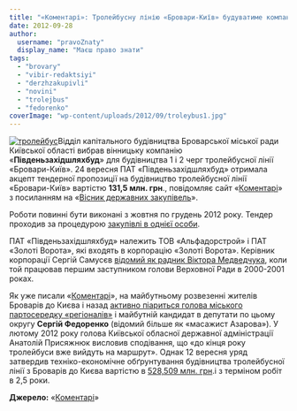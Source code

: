 ```yaml
---
title: "«Коментарі»: Тролейбусну лінію «Бровари-Київ» будуватиме компанія «Південьзахідшляхбуд»"
date: 2012-09-28
author: 
  username: "pravoZnaty"
  display_name: "Маєш право знати"
tags: 
  - "brovary"
  - "vibir-redaktsiyi"
  - "derzhzakupivli"
  - "novini"
  - "trolejbus"
  - "fedorenko"
coverImage: "wp-content/uploads/2012/09/troleybus1.jpg"
---
```


[![](https://mpz.brovary.org/wp-content/uploads/2012/09/troleybus1.jpg "тролейбус")](https://mpz.brovary.org/wp-content/uploads/2012/09/troleybus1.jpg)Відділ капітального будівництва Броварської міської ради Київської області вибрав вінницьку компанію «**Південьзахідшляхбуд**» для будівництва 1 і 2 черг тролейбусної лінії «Бровари-Київ». 24 вересня ПАТ «Південьзахідшляхбуд» отримала акцепт тендерної пропозиції на будівництво тролейбусної лінії «Бровари-Київ» вартістю **131,5 млн. грн**., повідомляє сайт «[Коментарі](http://ua.money.comments.ua/capital/2012/09/26/184052/troleybus-brovarikiiv-zapustit.html)» з посиланням на «[Вісник державних закупівель](http://www.ukrtender.com/)».

Роботи повинні бути виконані з жовтня по грудень 2012 року. Тендер проходив за процедурою [закупівлі в однієї особи](http://brovary.kiev.ua/r%D1%96shennya-vikonavchogo-kom%D1%96tetu-412).

ПАТ «Південьзахідшляхбуд» належить ТОВ «Альфадорстрой» і ПАТ «Золоті Ворота», які входять в корпорацію «Золоті Ворота». Керівник корпорації Сергій Самусєв [відомий як радник Віктора Медведчука](http://kyiv.comments.ua/news/2009/11/04/122824.html), коли той працював першим заступником голови Верховної Ради в 2000-2001 роках.

Як уже писали «[Коментарі](http://money.comments.ua/people/2012/09/14/360197/trolleybus-brovari-kiev.html)», на майбутньому розвезенні жителів Броварів до Києва і назад [активно піариться голова міського партосередку «регіоналів»](http://money.comments.ua/fair/2012/07/31/352652/massazhist-azarova-ostavit.html) і майбутній кандидат в депутати по цьому округу **Сергій Федоренко** (відомий більше як «масажист Азарова»). У лютому 2012 року голова Київської обласної державної адміністрації Анатолій Присяжнюк висловив сподівання, що «до кінця року тролейбуси вже вийдуть на маршрут». Однак 12 вересня уряд затвердив техніко-економічне обґрунтування будівництва тролейбусної лінії з Броварів до Києва вартістю в [528,509 млн. грн](http://www.kommersant.ua/doc/2024146).і з терміном робіт в 2,5 роки.

**Джерело:** «[Коментарі](http://ua.money.comments.ua/capital/2012/09/26/184052/troleybus-brovarikiiv-zapustit.html)»
